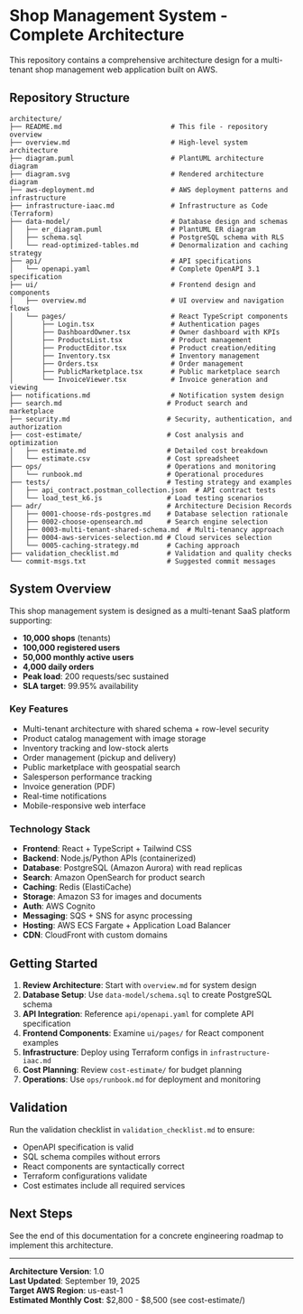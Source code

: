 # Shop Management System - Complete Architecture

This repository contains a comprehensive architecture design for a multi-tenant shop management web application built on AWS.

## Repository Structure

```
architecture/
├── README.md                           # This file - repository overview
├── overview.md                         # High-level system architecture
├── diagram.puml                        # PlantUML architecture diagram
├── diagram.svg                         # Rendered architecture diagram
├── aws-deployment.md                   # AWS deployment patterns and infrastructure
├── infrastructure-iaac.md              # Infrastructure as Code (Terraform)
├── data-model/                         # Database design and schemas
│   ├── er_diagram.puml                 # PlantUML ER diagram
│   ├── schema.sql                      # PostgreSQL schema with RLS
│   └── read-optimized-tables.md        # Denormalization and caching strategy
├── api/                                # API specifications
│   └── openapi.yaml                    # Complete OpenAPI 3.1 specification
├── ui/                                 # Frontend design and components
│   ├── overview.md                     # UI overview and navigation flows
│   └── pages/                          # React TypeScript components
│       ├── Login.tsx                   # Authentication pages
│       ├── DashboardOwner.tsx          # Owner dashboard with KPIs
│       ├── ProductsList.tsx            # Product management
│       ├── ProductEditor.tsx           # Product creation/editing
│       ├── Inventory.tsx               # Inventory management
│       ├── Orders.tsx                  # Order management
│       ├── PublicMarketplace.tsx       # Public marketplace search
│       └── InvoiceViewer.tsx           # Invoice generation and viewing
├── notifications.md                    # Notification system design
├── search.md                          # Product search and marketplace
├── security.md                        # Security, authentication, and authorization
├── cost-estimate/                     # Cost analysis and optimization
│   ├── estimate.md                    # Detailed cost breakdown
│   └── estimate.csv                   # Cost spreadsheet
├── ops/                               # Operations and monitoring
│   └── runbook.md                     # Operational procedures
├── tests/                             # Testing strategy and examples
│   ├── api_contract.postman_collection.json  # API contract tests
│   └── load_test_k6.js                # Load testing scenarios
├── adr/                               # Architecture Decision Records
│   ├── 0001-choose-rds-postgres.md    # Database selection rationale
│   ├── 0002-choose-opensearch.md      # Search engine selection
│   ├── 0003-multi-tenant-shared-schema.md  # Multi-tenancy approach
│   ├── 0004-aws-services-selection.md # Cloud services selection
│   └── 0005-caching-strategy.md       # Caching approach
├── validation_checklist.md            # Validation and quality checks
└── commit-msgs.txt                    # Suggested commit messages
```

## System Overview

This shop management system is designed as a multi-tenant SaaS platform supporting:

- **10,000 shops** (tenants)
- **100,000 registered users**  
- **50,000 monthly active users**
- **4,000 daily orders**
- **Peak load**: 200 requests/sec sustained
- **SLA target**: 99.95% availability

### Key Features

- Multi-tenant architecture with shared schema + row-level security
- Product catalog management with image storage
- Inventory tracking and low-stock alerts
- Order management (pickup and delivery)
- Public marketplace with geospatial search
- Salesperson performance tracking
- Invoice generation (PDF)
- Real-time notifications
- Mobile-responsive web interface

### Technology Stack

- **Frontend**: React + TypeScript + Tailwind CSS
- **Backend**: Node.js/Python APIs (containerized)
- **Database**: PostgreSQL (Amazon Aurora) with read replicas
- **Search**: Amazon OpenSearch for product search
- **Caching**: Redis (ElastiCache)
- **Storage**: Amazon S3 for images and documents
- **Auth**: AWS Cognito
- **Messaging**: SQS + SNS for async processing
- **Hosting**: AWS ECS Fargate + Application Load Balancer
- **CDN**: CloudFront with custom domains

## Getting Started

1. **Review Architecture**: Start with `overview.md` for system design
2. **Database Setup**: Use `data-model/schema.sql` to create PostgreSQL schema
3. **API Integration**: Reference `api/openapi.yaml` for complete API specification
4. **Frontend Components**: Examine `ui/pages/` for React component examples
5. **Infrastructure**: Deploy using Terraform configs in `infrastructure-iaac.md`
6. **Cost Planning**: Review `cost-estimate/` for budget planning
7. **Operations**: Use `ops/runbook.md` for deployment and monitoring

## Validation

Run the validation checklist in `validation_checklist.md` to ensure:
- OpenAPI specification is valid
- SQL schema compiles without errors  
- React components are syntactically correct
- Terraform configurations validate
- Cost estimates include all required services

## Next Steps

See the end of this documentation for a concrete engineering roadmap to implement this architecture.

---

**Architecture Version**: 1.0  
**Last Updated**: September 19, 2025  
**Target AWS Region**: us-east-1  
**Estimated Monthly Cost**: $2,800 - $8,500 (see cost-estimate/)